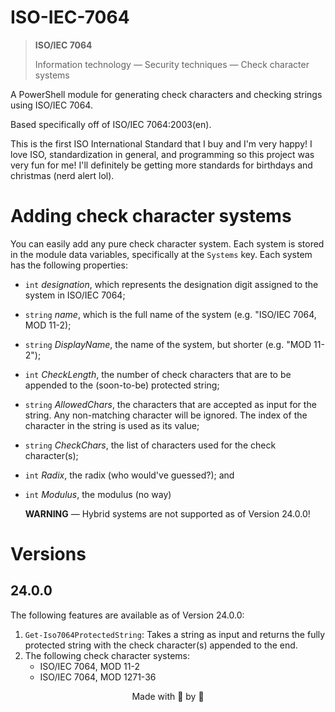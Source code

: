 # ISO-IEC-7064

> **ISO/IEC 7064**
> 
> Information technology — Security techniques — Check character systems

A PowerShell module for generating check characters and checking strings using ISO/IEC 7064.

Based specifically off of ISO/IEC 7064:2003(en).

This is the first ISO International Standard that I buy and I'm very happy! I love ISO, standardization in general, and programming so this project was very fun for me! I'll definitely be getting more standards for birthdays and christmas (nerd alert lol).

# Adding check character systems
You can easily add any pure check character system. Each system is stored in the module data variables, specifically at the `Systems` key. Each system has the following properties:
- `int` *designation*, which represents the designation digit assigned to the system in ISO/IEC 7064;
- `string` *name*, which is the full name of the system (e.g. "ISO/IEC 7064, MOD 11-2);
- `string` *DisplayName*, the name of the system, but shorter (e.g. "MOD 11-2");
- `int` *CheckLength*, the number of check characters that are to be appended to the (soon-to-be) protected string;
- `string` *AllowedChars*, the characters that are accepted as input for the string. Any non-matching character will be ignored. The index of the character in the string is used as its value;
- `string` *CheckChars*, the list of characters used for the check character(s);
- `int` *Radix*, the radix (who would've guessed?); and
- `int` *Modulus*, the modulus (no way)

  **WARNING** — Hybrid systems are not supported as of Version 24.0.0!

# Versions
## 24.0.0
The following features are available as of Version 24.0.0:
1. `Get-Iso7064ProtectedString`: Takes a string as input and returns the fully protected string with the check character(s) appended to the end.
2. The following check character systems:
    - ISO/IEC 7064, MOD 11-2
    - ISO/IEC 7064, MOD 1271-36

<p align="center">Made with 💖 by 🥝</p>
